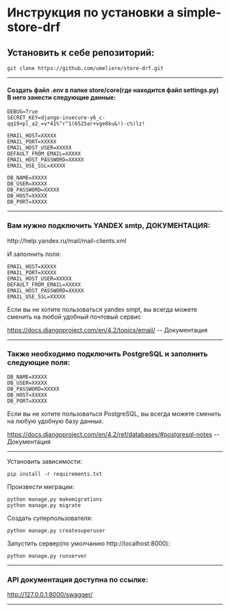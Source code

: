 <h1>Инструкция по установки a simple-store-drf</h1>

<h2>Установить к себе репозиторий:</h2>

```
git clone https://github.com/umeliere/store-drf.git
```

---

<h4>Создать файл .env в папке store/core(где находится файл settings.py)<br>
В него занести следующие данные:<br></h4>

```
DEBUG=True
SECRET_KEY=django-insecure-y6_c-qq19+pl_a2_=v*41%^r^1(6525ar+vge8ku&!)-c%)lz!

EMAIL_HOST=XXXXX
EMAIL_PORT=XXXXX
EMAIL_HOST_USER=XXXXX
DEFAULT_FROM_EMAIL=XXXXX
EMAIL_HOST_PASSWORD=XXXXX
EMAIL_USE_SSL=XXXXX

DB_NAME=XXXXX
DB_USER=XXXXX
DB_PASSWORD=XXXXX
DB_HOST=XXXXX
DB_PORT=XXXXX
```
---
<h3>Вам нужно подключить YANDEX smtp, ДОКУМЕНТАЦИЯ:</h3>
http://help.yandex.ru/mail/mail-clients.xml
<p>И заполнить поля:</p>

```
EMAIL_HOST=XXXXX
EMAIL_PORT=XXXXX
EMAIL_HOST_USER=XXXXX
DEFAULT_FROM_EMAIL=XXXXX
EMAIL_HOST_PASSWORD=XXXXX
EMAIL_USE_SSL=XXXXX
```

<p>Если вы не хотите пользоваться yandex smpt, вы всегда можете сменить на любой удобный почтовый сервис</p>

https://docs.djangoproject.com/en/4.2/topics/email/  -- Документация

---

<h3>Также необходимо подключить PostgreSQL и заполнить следующие поля:</h3>

```
DB_NAME=XXXXX
DB_USER=XXXXX
DB_PASSWORD=XXXXX
DB_HOST=XXXXX
DB_PORT=XXXXX
```

<p>Если вы не хотите пользоваться PostgreSQL, вы всегда можете сменить на любую удобную базу данных.</p>

https://docs.djangoproject.com/en/4.2/ref/databases/#postgresql-notes  -- Документация

---

Установить зависимости:

```
pip install -r requirements.txt
```

Произвести миграции:
```
python manage.py makemigrations
python manage.py migrate
```

Создать суперпользователя:
```
python manage.py createsuperuser
```

Запустить сервер(по умолчанию http://localhost:8000):
```
python manage.py runserver
```

---

<h3>API документация доступна по ссылке:</h3>

http://127.0.0.1:8000/swagger/

---
